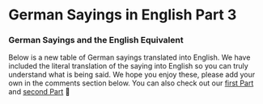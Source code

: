 # German Sayings in English Part 3

[](http://www.jabbalab.com/blog/wp-content/uploads/2012/01/Colloquial-Language-German.jpg)

### German Sayings and the English Equivalent

Below is a new table of German sayings translated into English. We have included the literal translation of the saying into English so you can truly understand what is being said. We hope you enjoy these, please add your own in the comments section below. You can also check out our [first Part](../3899/german-sayings-in-english.html) and [second Part](../6056/german-sayings-in-english-part-2.html) 🙂
